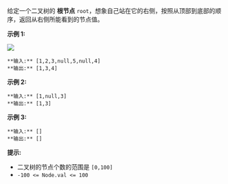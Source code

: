 给定一个二叉树的 **根节点** `root`，想象自己站在它的右侧，按照从顶部到底部的顺序，返回从右侧所能看到的节点值。

**示例 1:**

![](https://assets.leetcode.com/uploads/2021/02/14/tree.jpg)

    
    
    **输入:** [1,2,3,null,5,null,4]
    **输出:** [1,3,4]
    

**示例 2:**

    
    
    **输入:** [1,null,3]
    **输出:** [1,3]
    

**示例 3:**

    
    
    **输入:** []
    **输出:** []
    

**提示:**

  * 二叉树的节点个数的范围是 `[0,100]`
  * `-100 <= Node.val <= 100`

